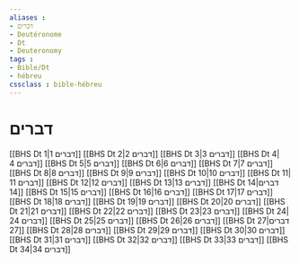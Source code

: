 ```yaml
---
aliases : 
- דברים
- Deutéronome
- Dt
- Deuteronomy
tags : 
- Bible/Dt
- hébreu
cssclass : bible-hébreu
---
```


# דברים

[[BHS Dt 1|דברים 1]]
[[BHS Dt 2|דברים 2]]
[[BHS Dt 3|דברים 3]]
[[BHS Dt 4|דברים 4]]
[[BHS Dt 5|דברים 5]]
[[BHS Dt 6|דברים 6]]
[[BHS Dt 7|דברים 7]]
[[BHS Dt 8|דברים 8]]
[[BHS Dt 9|דברים 9]]
[[BHS Dt 10|דברים 10]]
[[BHS Dt 11|דברים 11]]
[[BHS Dt 12|דברים 12]]
[[BHS Dt 13|דברים 13]]
[[BHS Dt 14|דברים 14]]
[[BHS Dt 15|דברים 15]]
[[BHS Dt 16|דברים 16]]
[[BHS Dt 17|דברים 17]]
[[BHS Dt 18|דברים 18]]
[[BHS Dt 19|דברים 19]]
[[BHS Dt 20|דברים 20]]
[[BHS Dt 21|דברים 21]]
[[BHS Dt 22|דברים 22]]
[[BHS Dt 23|דברים 23]]
[[BHS Dt 24|דברים 24]]
[[BHS Dt 25|דברים 25]]
[[BHS Dt 26|דברים 26]]
[[BHS Dt 27|דברים 27]]
[[BHS Dt 28|דברים 28]]
[[BHS Dt 29|דברים 29]]
[[BHS Dt 30|דברים 30]]
[[BHS Dt 31|דברים 31]]
[[BHS Dt 32|דברים 32]]
[[BHS Dt 33|דברים 33]]
[[BHS Dt 34|דברים 34]]
